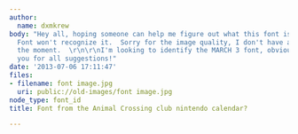 ```yaml
---
author:
  name: dxmkrew
body: "Hey all, hoping someone can help me figure out what this font is.  What The
  Font won't recognize it.  Sorry for the image quality, I don't have a scanner at
  the moment.  \r\n\r\nI'm looking to identify the MARCH 3 font, obviously.  Thank
  you for all suggestions!"
date: '2013-07-06 17:11:47'
files:
- filename: font image.jpg
  uri: public://old-images/font image.jpg
node_type: font_id
title: Font from the Animal Crossing club nintendo calendar?

---
```

